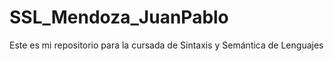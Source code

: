 # SSL_Mendoza_JuanPablo
Este es mi repositorio para la cursada de Sintaxis y Semántica de Lenguajes
